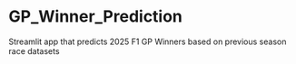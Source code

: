 # GP_Winner_Prediction
Streamlit app that predicts 2025 F1 GP Winners based on previous season race datasets
